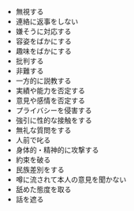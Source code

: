 - 無視する
- 連絡に返事をしない
- 嫌そうに対応する
- 容姿をばかにする
- 趣味をばかにする
- 批判する
- 非難する
- 一方的に説教する
- 実績や能力を否定する
- 意見や感情を否定する
- プライバシーを侵害する
- 強引に性的な接触をする
- 無礼な質問をする
- 人前で叱る
- 身体的・精神的に攻撃する
- 約束を破る
- 民族差別をする
- 噂に流されて本人の意見を聞かない
- 舐めた態度を取る
- 話を遮る
